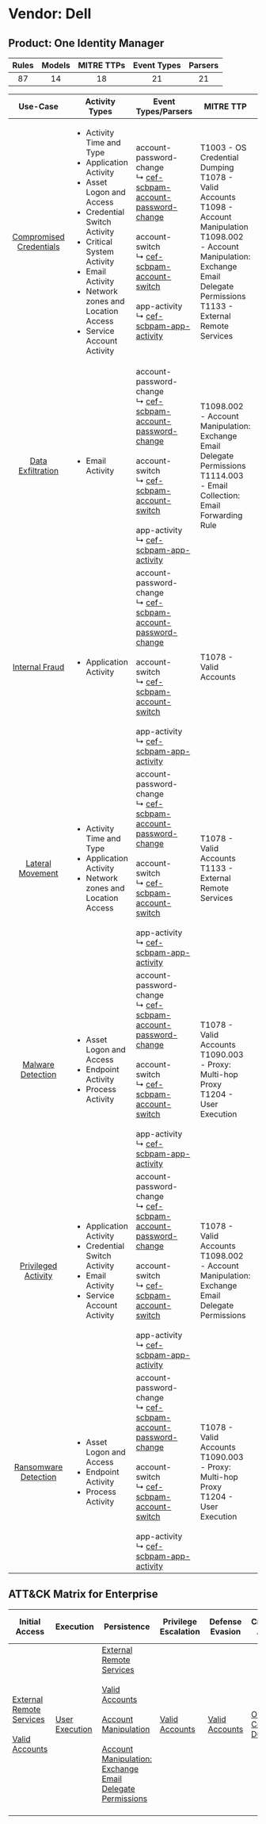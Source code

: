 Vendor: Dell
============
Product: One Identity Manager
-----------------------------
| Rules | Models | MITRE TTPs | Event Types | Parsers |
|:-----:|:------:|:----------:|:-----------:|:-------:|
|  87   |   14   |     18     |     21      |   21    |

|                                 Use-Case                                  | Activity Types                                                                                                                                                                                                                                                              | Event Types/Parsers                                                                                                                                                                                                                                                                                                                                               | MITRE TTP                                                                                                                                                                                                | Content                                              |
|:-------------------------------------------------------------------------:| --------------------------------------------------------------------------------------------------------------------------------------------------------------------------------------------------------------------------------------------------------------------------- | ----------------------------------------------------------------------------------------------------------------------------------------------------------------------------------------------------------------------------------------------------------------------------------------------------------------------------------------------------------------- | -------------------------------------------------------------------------------------------------------------------------------------------------------------------------------------------------------- | ---------------------------------------------------- |
| [Compromised Credentials](../UseCases/usecase_compromised_credentials.md) | <ul><li>Activity Time  and Type</li><li>Application Activity</li><li>Asset Logon and Access</li><li>Credential Switch Activity</li><li>Critical System Activity</li><li>Email Activity</li><li>Network zones and Location Access</li><li>Service Account Activity</li></ul> |  account-password-change<br> ↳ [cef-scbpam-account-password-change](../Parsers/parserContent_cef-scbpam-account-password-change.md)<br><br> account-switch<br> ↳ [cef-scbpam-account-switch](../Parsers/parserContent_cef-scbpam-account-switch.md)<br><br> app-activity<br> ↳ [cef-scbpam-app-activity](../Parsers/parserContent_cef-scbpam-app-activity.md)<br> | T1003 - OS Credential Dumping<br>T1078 - Valid Accounts<br>T1098 - Account Manipulation<br>T1098.002 - Account Manipulation: Exchange Email Delegate Permissions<br>T1133 - External Remote Services<br> | <ul><li>44 Rules</li></ul><ul><li>8 Models</li></ul> |
|       [Data Exfiltration](../UseCases/usecase_data_exfiltration.md)       | <ul><li>Email Activity</li></ul>                                                                                                                                                                                                                                            |  account-password-change<br> ↳ [cef-scbpam-account-password-change](../Parsers/parserContent_cef-scbpam-account-password-change.md)<br><br> account-switch<br> ↳ [cef-scbpam-account-switch](../Parsers/parserContent_cef-scbpam-account-switch.md)<br><br> app-activity<br> ↳ [cef-scbpam-app-activity](../Parsers/parserContent_cef-scbpam-app-activity.md)<br> | T1098.002 - Account Manipulation: Exchange Email Delegate Permissions<br>T1114.003 - Email Collection: Email Forwarding Rule<br>                                                                         | <ul><li>3 Rules</li></ul>                            |
|          [Internal Fraud](../UseCases/usecase_internal_fraud.md)          | <ul><li>Application Activity</li></ul>                                                                                                                                                                                                                                      |  account-password-change<br> ↳ [cef-scbpam-account-password-change](../Parsers/parserContent_cef-scbpam-account-password-change.md)<br><br> account-switch<br> ↳ [cef-scbpam-account-switch](../Parsers/parserContent_cef-scbpam-account-switch.md)<br><br> app-activity<br> ↳ [cef-scbpam-app-activity](../Parsers/parserContent_cef-scbpam-app-activity.md)<br> | T1078 - Valid Accounts<br>                                                                                                                                                                               | <ul><li>13 Rules</li></ul><ul><li>1 Models</li></ul> |
|        [Lateral Movement](../UseCases/usecase_lateral_movement.md)        | <ul><li>Activity Time  and Type</li><li>Application Activity</li><li>Network zones and Location Access</li></ul>                                                                                                                                                            |  account-password-change<br> ↳ [cef-scbpam-account-password-change](../Parsers/parserContent_cef-scbpam-account-password-change.md)<br><br> account-switch<br> ↳ [cef-scbpam-account-switch](../Parsers/parserContent_cef-scbpam-account-switch.md)<br><br> app-activity<br> ↳ [cef-scbpam-app-activity](../Parsers/parserContent_cef-scbpam-app-activity.md)<br> | T1078 - Valid Accounts<br>T1133 - External Remote Services<br>                                                                                                                                           | <ul><li>6 Rules</li></ul><ul><li>1 Models</li></ul>  |
|       [Malware Detection](../UseCases/usecase_malware_detection.md)       | <ul><li>Asset Logon and Access</li><li>Endpoint Activity</li><li>Process Activity</li></ul>                                                                                                                                                                                 |  account-password-change<br> ↳ [cef-scbpam-account-password-change](../Parsers/parserContent_cef-scbpam-account-password-change.md)<br><br> account-switch<br> ↳ [cef-scbpam-account-switch](../Parsers/parserContent_cef-scbpam-account-switch.md)<br><br> app-activity<br> ↳ [cef-scbpam-app-activity](../Parsers/parserContent_cef-scbpam-app-activity.md)<br> | T1078 - Valid Accounts<br>T1090.003 - Proxy: Multi-hop Proxy<br>T1204 - User Execution<br>                                                                                                               | <ul><li>7 Rules</li></ul><ul><li>1 Models</li></ul>  |
|     [Privileged Activity](../UseCases/usecase_privileged_activity.md)     | <ul><li>Application Activity</li><li>Credential Switch Activity</li><li>Email Activity</li><li>Service Account Activity</li></ul>                                                                                                                                           |  account-password-change<br> ↳ [cef-scbpam-account-password-change](../Parsers/parserContent_cef-scbpam-account-password-change.md)<br><br> account-switch<br> ↳ [cef-scbpam-account-switch](../Parsers/parserContent_cef-scbpam-account-switch.md)<br><br> app-activity<br> ↳ [cef-scbpam-app-activity](../Parsers/parserContent_cef-scbpam-app-activity.md)<br> | T1078 - Valid Accounts<br>T1098.002 - Account Manipulation: Exchange Email Delegate Permissions<br>                                                                                                      | <ul><li>7 Rules</li></ul><ul><li>2 Models</li></ul>  |
|    [Ransomware Detection](../UseCases/usecase_ransomware_detection.md)    | <ul><li>Asset Logon and Access</li><li>Endpoint Activity</li><li>Process Activity</li></ul>                                                                                                                                                                                 |  account-password-change<br> ↳ [cef-scbpam-account-password-change](../Parsers/parserContent_cef-scbpam-account-password-change.md)<br><br> account-switch<br> ↳ [cef-scbpam-account-switch](../Parsers/parserContent_cef-scbpam-account-switch.md)<br><br> app-activity<br> ↳ [cef-scbpam-app-activity](../Parsers/parserContent_cef-scbpam-app-activity.md)<br> | T1078 - Valid Accounts<br>T1090.003 - Proxy: Multi-hop Proxy<br>T1204 - User Execution<br>                                                                                                               | <ul><li>7 Rules</li></ul><ul><li>1 Models</li></ul>  |

ATT&CK Matrix for Enterprise
----------------------------
| Initial Access                                                                                                                                   | Execution                                                           | Persistence                                                                                                                                                                                                                                                                                                                                 | Privilege Escalation                                                | Defense Evasion                                                     | Credential Access                                                          | Discovery | Lateral Movement | Collection                                                                                                                                                            | Command and Control                                                                                                                       | Exfiltration | Impact |
| ------------------------------------------------------------------------------------------------------------------------------------------------ | ------------------------------------------------------------------- | ------------------------------------------------------------------------------------------------------------------------------------------------------------------------------------------------------------------------------------------------------------------------------------------------------------------------------------------- | ------------------------------------------------------------------- | ------------------------------------------------------------------- | -------------------------------------------------------------------------- | --------- | ---------------- | --------------------------------------------------------------------------------------------------------------------------------------------------------------------- | ----------------------------------------------------------------------------------------------------------------------------------------- | ------------ | ------ |
| [External Remote Services](https://attack.mitre.org/techniques/T1133)<br><br>[Valid Accounts](https://attack.mitre.org/techniques/T1078)<br><br> | [User Execution](https://attack.mitre.org/techniques/T1204)<br><br> | [External Remote Services](https://attack.mitre.org/techniques/T1133)<br><br>[Valid Accounts](https://attack.mitre.org/techniques/T1078)<br><br>[Account Manipulation](https://attack.mitre.org/techniques/T1098)<br><br>[Account Manipulation: Exchange Email Delegate Permissions](https://attack.mitre.org/techniques/T1098/002)<br><br> | [Valid Accounts](https://attack.mitre.org/techniques/T1078)<br><br> | [Valid Accounts](https://attack.mitre.org/techniques/T1078)<br><br> | [OS Credential Dumping](https://attack.mitre.org/techniques/T1003)<br><br> |           |                  | [Email Collection](https://attack.mitre.org/techniques/T1114)<br><br>[Email Collection: Email Forwarding Rule](https://attack.mitre.org/techniques/T1114/003)<br><br> | [Proxy: Multi-hop Proxy](https://attack.mitre.org/techniques/T1090/003)<br><br>[Proxy](https://attack.mitre.org/techniques/T1090)<br><br> |              |        |